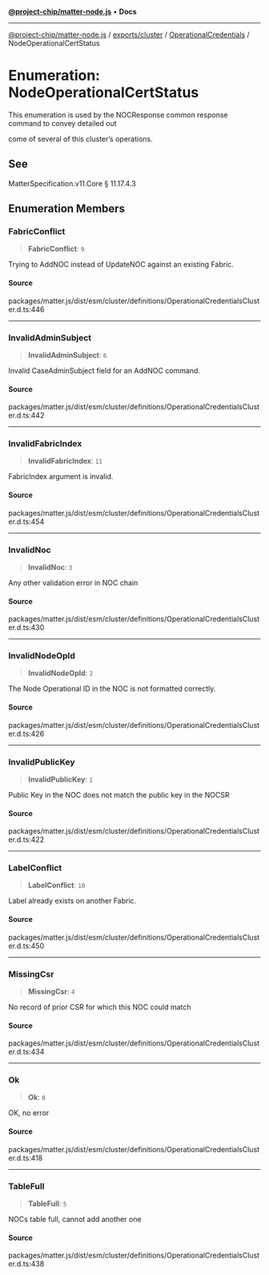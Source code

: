 [**@project-chip/matter-node.js**](../../../../../README.md) • **Docs**

***

[@project-chip/matter-node.js](../../../../../modules.md) / [exports/cluster](../../../README.md) / [OperationalCredentials](../README.md) / NodeOperationalCertStatus

# Enumeration: NodeOperationalCertStatus

This enumeration is used by the NOCResponse common response command to convey detailed out

come of several of this cluster’s operations.

## See

MatterSpecification.v11.Core § 11.17.4.3

## Enumeration Members

### FabricConflict

> **FabricConflict**: `9`

Trying to AddNOC instead of UpdateNOC against an existing Fabric.

#### Source

packages/matter.js/dist/esm/cluster/definitions/OperationalCredentialsCluster.d.ts:446

***

### InvalidAdminSubject

> **InvalidAdminSubject**: `6`

Invalid CaseAdminSubject field for an AddNOC command.

#### Source

packages/matter.js/dist/esm/cluster/definitions/OperationalCredentialsCluster.d.ts:442

***

### InvalidFabricIndex

> **InvalidFabricIndex**: `11`

FabricIndex argument is invalid.

#### Source

packages/matter.js/dist/esm/cluster/definitions/OperationalCredentialsCluster.d.ts:454

***

### InvalidNoc

> **InvalidNoc**: `3`

Any other validation error in NOC chain

#### Source

packages/matter.js/dist/esm/cluster/definitions/OperationalCredentialsCluster.d.ts:430

***

### InvalidNodeOpId

> **InvalidNodeOpId**: `2`

The Node Operational ID in the NOC is not formatted correctly.

#### Source

packages/matter.js/dist/esm/cluster/definitions/OperationalCredentialsCluster.d.ts:426

***

### InvalidPublicKey

> **InvalidPublicKey**: `1`

Public Key in the NOC does not match the public key in the NOCSR

#### Source

packages/matter.js/dist/esm/cluster/definitions/OperationalCredentialsCluster.d.ts:422

***

### LabelConflict

> **LabelConflict**: `10`

Label already exists on another Fabric.

#### Source

packages/matter.js/dist/esm/cluster/definitions/OperationalCredentialsCluster.d.ts:450

***

### MissingCsr

> **MissingCsr**: `4`

No record of prior CSR for which this NOC could match

#### Source

packages/matter.js/dist/esm/cluster/definitions/OperationalCredentialsCluster.d.ts:434

***

### Ok

> **Ok**: `0`

OK, no error

#### Source

packages/matter.js/dist/esm/cluster/definitions/OperationalCredentialsCluster.d.ts:418

***

### TableFull

> **TableFull**: `5`

NOCs table full, cannot add another one

#### Source

packages/matter.js/dist/esm/cluster/definitions/OperationalCredentialsCluster.d.ts:438
